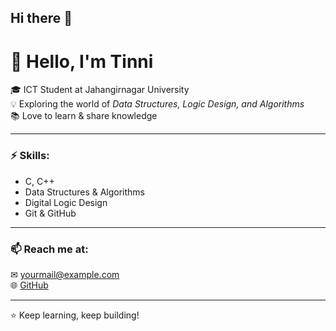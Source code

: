 ## Hi there 👋


# 👋 Hello, I'm Tinni

🎓 ICT Student at Jahangirnagar University  
💡 Exploring the world of *Data Structures, Logic Design, and Algorithms*  
📚 Love to learn & share knowledge  

---

### ⚡ Skills:
- C, C++
- Data Structures & Algorithms
- Digital Logic Design
- Git & GitHub

---

### 📫 Reach me at:
✉ yourmail@example.com  
🌐 [GitHub](https://github.com/tinni2010)  

---
⭐ Keep learning, keep building!
